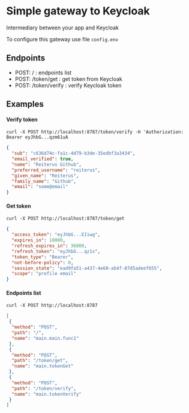 # Simple gateway to Keycloak

Intermediary between your app and Keycloak

To configure this gateway use file `config.env`

## Endpoints

- POST: / : endpoints list
- POST: /token/get : get token from Keycloak
- POST: /token/verify : verify Keycloak token

## Examples
#### Verify token
`curl -X POST http://localhost:8787/token/verify -H 'Authorization: Bearer eyJhbG...qzm61uA`
```json
{
  "sub": "c636d74c-fa1c-4d79-b3de-35edbf3a3434",
  "email_verified": true,
  "name": "Reiterus Github",
  "preferred_username": "reiterus",
  "given_name": "Reiterus",
  "family_name": "Github",
  "email": "some@email"
}
```

#### Get token
`curl -X POST http://localhost:8787/token/get`
```json
{
  "access_token": "eyJhbG...EIiwg",
  "expires_in": 18000,
  "refresh_expires_in": 36000,
  "refresh_token": "eyJhbG...qz1s",
  "token_type": "Bearer",
  "not-before-policy": 0,
  "session_state": "ead9fa51-a437-4e60-ab4f-87d5adeef655",
  "scope": "profile email"
}
```

#### Endpoints list
`curl -X POST http://localhost:8787`
```json
[
 {
  "method": "POST",
  "path": "/",
  "name": "main.main.func1"
 },
 {
  "method": "POST",
  "path": "/token/get",
  "name": "main.tokenGet"
 },
 {
  "method": "POST",
  "path": "/token/verify",
  "name": "main.tokenVerify"
 }
]
```